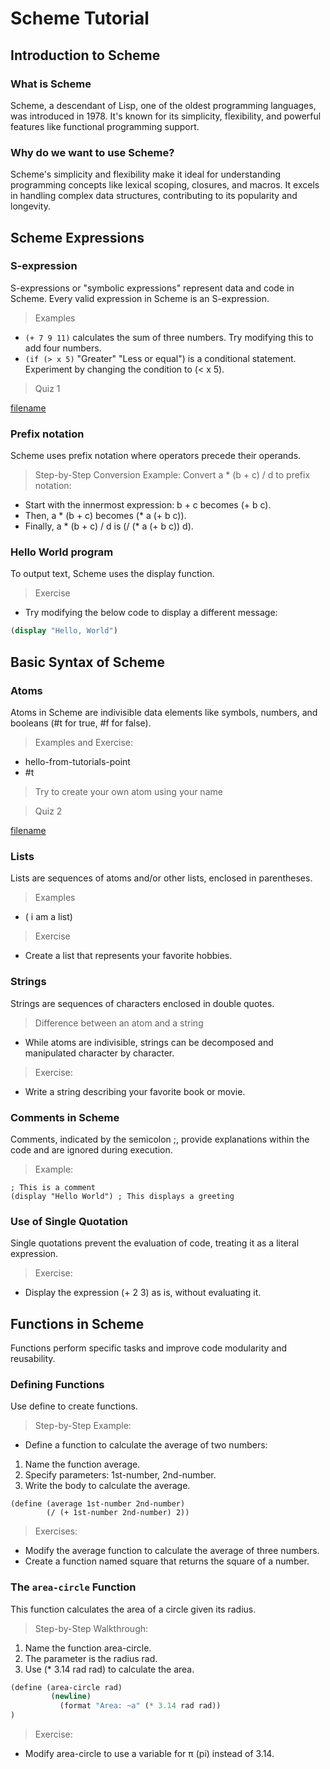 # Scheme Tutorial
## Introduction to Scheme
### What is Scheme
Scheme, a descendant of Lisp, one of the oldest programming languages, was introduced in 1978. It's known for its simplicity, flexibility, and powerful features like functional programming support.
### Why do we want to use Scheme?
Scheme's simplicity and flexibility make it ideal for understanding programming concepts like lexical scoping, closures, and macros. It excels in handling complex data structures, contributing to its popularity and longevity.
## Scheme Expressions
### S-expression
S-expressions or "symbolic expressions" represent data and code in Scheme. Every valid expression in Scheme is an S-expression.

> Examples
* `(+ 7 9 11)` calculates the sum of three numbers. Try modifying this to add four numbers.
* `(if (> x 5)` "Greater" "Less or equal") is a conditional statement. Experiment by changing the condition to (< x 5).

> Quiz 1

[filename](_media/qz1.html ':include :type=iframe width=100% height=200px')

### Prefix notation
Scheme uses prefix notation where operators precede their operands.

> Step-by-Step Conversion Example:
> Convert a * (b + c) / d to prefix notation:
* Start with the innermost expression: b + c becomes (+ b c).
* Then, a * (b + c) becomes (* a (+ b c)).
* Finally, a * (b + c) / d is (/ (* a (+ b c)) d).

### Hello World program
To output text, Scheme uses the display function.

> Exercise
* Try modifying the below code to display a different message:
```scheme
(display "Hello, World")
```
## Basic Syntax of Scheme
### Atoms
Atoms in Scheme are indivisible data elements like symbols, numbers, and booleans (#t for true, #f for false).
> Examples and Exercise:
* hello-from-tutorials-point
* #t
> Try to create your own atom using your name

> Quiz 2

[filename](_media/qz2.html ':include :type=iframe width=100% height=200px')

### Lists
Lists are sequences of atoms and/or other lists, enclosed in parentheses.
> Examples
* ( i am a list)
> Exercise
* Create a list that represents your favorite hobbies.

### Strings
Strings are sequences of characters enclosed in double quotes.

> Difference between an atom and a string
* While atoms are indivisible, strings can be decomposed and manipulated character by character.

> Exercise: 
* Write a string describing your favorite book or movie.

### Comments in Scheme
Comments, indicated by the semicolon ;, provide explanations within the code and are ignored during execution.

> Example:
```
; This is a comment
(display "Hello World") ; This displays a greeting
```

### Use of Single Quotation
Single quotations prevent the evaluation of code, treating it as a literal expression.

> Exercise:
* Display the expression (+ 2 3) as is, without evaluating it.

## Functions in Scheme
Functions perform specific tasks and improve code modularity and reusability.

### Defining Functions
Use define to create functions.

> Step-by-Step Example:
* Define a function to calculate the average of two numbers:
1. Name the function average.
2. Specify parameters: 1st-number, 2nd-number.
3. Write the body to calculate the average.
```
(define (average 1st-number 2nd-number)
        (/ (+ 1st-number 2nd-number) 2))
```

> Exercises:
* Modify the average function to calculate the average of three numbers.
* Create a function named square that returns the square of a number.

### The `area-circle` Function
This function calculates the area of a circle given its radius.

> Step-by-Step Walkthrough:
1. Name the function area-circle.
2. The parameter is the radius rad.
3. Use (* 3.14 rad rad) to calculate the area.
```scheme
(define (area-circle rad)
         (newline)
           (format "Area: ~a" (* 3.14 rad rad))
)
```
> Exercise:
* Modify area-circle to use a variable for π (pi) instead of 3.14.


